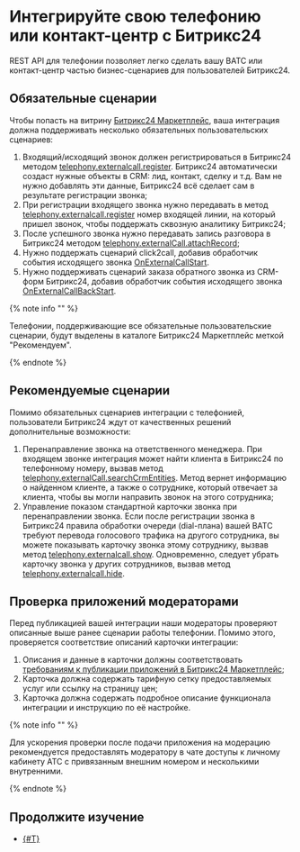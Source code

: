 # Интегрируйте свою телефонию или контакт-центр с Битрикс24

REST API для телефонии позволяет легко сделать вашу ВАТС или контакт-центр частью бизнес-сценариев для пользователей Битрикс24.

## Обязательные сценарии

Чтобы попасть на витрину [Битрикс24 Маркетплейс](https://www.bitrix24.ru/apps/?category=telephony), ваша интеграция должна поддерживать несколько обязательных пользовательских сценариев:

1. Входящий/исходящий звонок должен регистрироваться в Битрикс24 методом [telephony.externalcall.register](../../api-reference/telephony/telephony-external-call-register.md). Битрикс24 автоматически создаст нужные объекты в CRM: лид, контакт, сделку и т.д. Вам не нужно добавлять эти данные, Битрикс24 всё сделает сам в результате регистрации звонка;
2. При регистрации входящего звонка нужно передавать в метод [telephony.externalcall.register](../../api-reference/telephony/telephony-external-call-register.md) номер входящей линии, на который пришел звонок, чтобы поддержать сквозную аналитику Битрикс24;
3. После успешного звонка нужно передавать запись разговора в Битрикс24 методом [telephony.externalCall.attachRecord](../../api-reference/telephony/telephony-external-call-attach-record.md); 
4. Нужно поддержать сценарий click2call, добавив обработчик события исходящего звонка [OnExternalCallStart](../../api-reference/telephony/events/on-external-call-start.md).
5. Нужно поддерживать сценарий заказа обратного звонка из CRM-форм Битрикс24, добавив обработчик события исходящего звонка [OnExternalCallBackStart](../../api-reference/telephony/events/on-external-call-back-start.md).

{% note info "" %}

Телефонии, поддерживающие все обязательные пользовательские сценарии, будут выделены в каталоге Битрикс24 Маркетплейс меткой "Рекомендуем".

{% endnote %}

## Рекомендуемые сценарии

Помимо обязательных сценариев интеграции с телефонией, пользователи Битрикс24 ждут от качественных решений дополнительные возможности:

1. Перенаправление звонка на ответственного менеджера. При входящем звонке интеграция может найти клиента в Битрикс24 по телефонному номеру, вызвав метод [telephony.externalCall.searchCrmEntities](../../api-reference/telephony/telephony-external-call-search-crm-entities.md). Метод вернет информацию о найденном клиенте, а также о сотруднике, который отвечает за клиента, чтобы вы могли направить звонок на этого сотрудника;
2. Управление показом стандартной карточки звонка при перенаправлении звонка. Если после регистрации звонка в Битрикс24 правила обработки очереди (dial-плана) вашей ВАТС требуют перевода голосового трафика на другого сотрудника, вы можете показывать карточку звонка этому сотруднику, вызвав метод [telephony.externalcall.show](../../api-reference/telephony/telephony-external-call-show.md). Одновременно, следует убрать карточку звонка у других сотрудников, вызвав метод [telephony.externalcall.hide](../../api-reference/telephony/telephony-external-call-hide.md).

## Проверка приложений модераторами

Перед публикацией вашей интеграции наши модераторы проверяют описанные выше ранее сценарии работы телефонии. Помимо этого, проверяется соответствие описаний карточки интеграции:

1. Описания и данные в карточки должны соответствовать [требованиям к публикации приложений в Битрикс24 Маркетплейс](./publication-requirements.md);
2. Карточка должна содержать тарифную сетку предоставляемых услуг или ссылку на страницу цен;
3. Карточка должна содержать подробное описание функционала интеграции и инструкцию по её настройке.

{% note info "" %}

Для ускорения проверки после подачи приложения на модерацию рекомендуется предоставлять модератору в чате доступы к личному кабинету АТС с привязанным внешним номером и несколькими внутренними.

{% endnote %}

## Продолжите изучение

- [{#T}](common-requirements.md)
